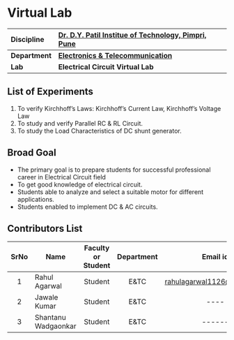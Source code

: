 # Virtual Lab


<b> Discipline | <b>   [Dr. D.Y. Patil Institue of Technology, Pimpri, Pune](https://engg.dypvp.edu.in/)
:--|:--|
<b>Department | <b> [Electronics & Telecommunication](https://engg.dypvp.edu.in/electronics-telecommunication.aspx)
<b> Lab | <b> Electrical Circuit Virtual Lab

## List of Experiments
1. To verify Kirchhoff’s Laws: Kirchhoff’s Current Law, Kirchhoff’s Voltage Law
2. To study and verify Parallel RC & RL Circuit.
3. To study the Load Characteristics of DC shunt generator.

## Broad Goal
* The primary goal is to prepare students for successful professional career in Electrical Circuit field
* To get good knowledge of electrical circuit.
* Students able to analyze and select a suitable motor for different applications.
* Students enabled to implement DC & AC circuits.

## Contributors List

SrNo | Name | Faculty or Student | Department| Email id | Github Profile
:---:|----------------------|:---:|:---:|:---:|:---:|
1 | Rahul Agarwal | Student | E&TC |rahulagarwal1126@gmail.com|https://github.com/RahulAgrwal
2 | Jawale Kumar | Student | E&TC  |----|https://github.com/JKumar-J
3 | Shantanu Wadgaonkar | Student | E&TC  |------|https://github.com/wadgaonkars
<br>
